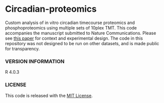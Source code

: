 # Circadian-proteomics

Custom analysis of in vitro circadian timecourse proteomics and phosphoproteomics using multiple sets of 10plex TMT. This code accompanies the manuscript submitted to Nature Communications. Please see [this paper](https://doi.org/10.1101/2020.05.16.099556) for context and experimental design. The code in this repository was not designed to be run on other datasets, and is made public for transparency.
    
### VERSION INFORMATION

R 4.0.3
### LICENSE

This code is released with the [MIT License](LICENSE).
